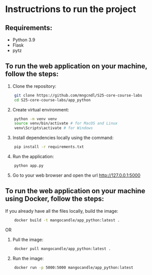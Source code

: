 # Instructrions to run the project

## Requirements:

- Python 3.9
- Flask
- pytz

## To run the web application on your machine, follow the steps:

1. Clone the repository:

```bash
    git clone https://github.com/mngcndl/S25-core-course-labs
    cd S25-core-course-labs/app_python
```

2. Create virtual environment:

```bash
    python -m venv venv
    source venv/bin/activate # for MacOS and Linux
    venv\Scripts\activate # for Windows
```

3. Install dependencies locally using the command:

```bash
    pip install -r requirements.txt
```

4. Run the application:

```bash
    python app.py
```

5. Go to your web browser and open the url http://127.0.0.1:5000

## To run the web application on your machine using Docker, follow the steps:

If you already have all the files locally, build the image:

```bash
    docker build -t mangocandle/app_python:latest .
```

OR

1. Pull the image:

```bash
    docker pull mangocandle/app_python:latest .
```

2. Run the image:

```bash
    docker run -p 5000:5000 mangocandle/app_python:latest
```
